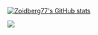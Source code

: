 [![Zoidberg77's GitHub stats](https://github-readme-stats.vercel.app/api?username=zoidberg77)](https://github.com/zoidberg77/github-readme-stats)


![](https://hit.yhype.me/github/profile?account_id=17435476)
